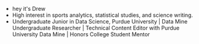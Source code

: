 - hey it's Drew
- High interest in sports analytics, statistical studies, and science writing.
- Undergraduate Junior in Data Science, Purdue University | Data Mine Undergraduate Researcher | Technical Content Editor with Purdue University Data Mine | Honors College Student Mentor

<!---
lsukova/lsukova is a ✨ special ✨ repository because its `README.md` (this file) appears on your GitHub profile.
You can click the Preview link to take a look at your changes.
--->
